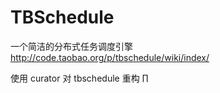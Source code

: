 TBSchedule
==========
一个简洁的分布式任务调度引擎 http://code.taobao.org/p/tbschedule/wiki/index/

使用 curator 对 tbschedule 重构
∏